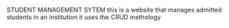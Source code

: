 STUDENT MANAGEMENT SYTEM
this is a website that manages admitted students in an institution
it uses the CRUD methology
